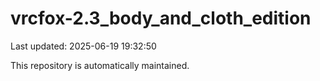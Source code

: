 # vrcfox-2.3_body_and_cloth_edition

Last updated: 2025-06-19 19:32:50

This repository is automatically maintained.
